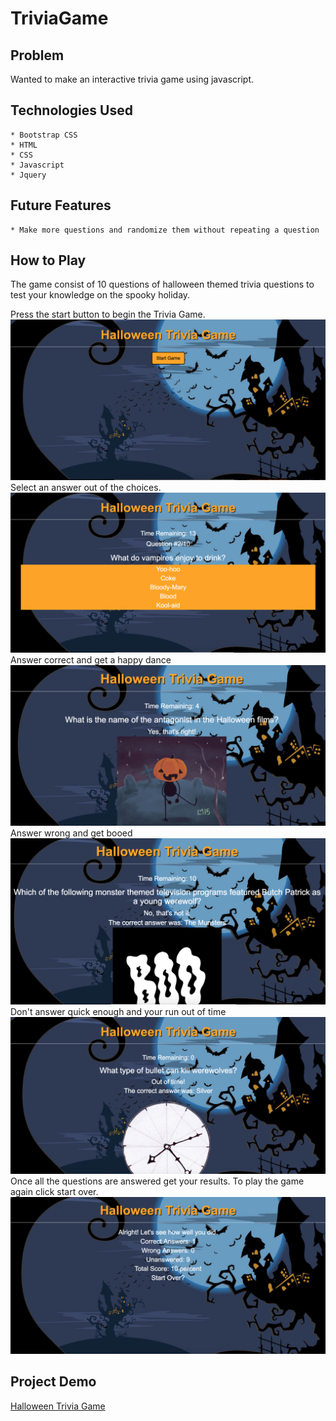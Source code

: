 # TriviaGame

## Problem

Wanted to make an interactive trivia game using javascript.

## Technologies Used

    * Bootstrap CSS
    * HTML
    * CSS
    * Javascript
    * Jquery

## Future Features

    * Make more questions and randomize them without repeating a question

## How to Play
The game consist of 10 questions of halloween themed trivia questions to test your knowledge on the spooky holiday.<br> 

Press the start button to begin the Trivia Game.
![Start Screen](https://github.com/jterry149/TriviaGame/blob/master/assets/screenshots/Start.png)
<br>
Select an answer out of the choices.
![Question Screen](https://github.com/jterry149/TriviaGame/blob/master/assets/screenshots/questions.png)
<br>
Answer correct and get a happy dance
![Correct Screen](https://github.com/jterry149/TriviaGame/blob/master/assets/screenshots/correct.png)
<br>
Answer wrong and get booed
![Wrong Screen](https://github.com/jterry149/TriviaGame/blob/master/assets/screenshots/wrong.png)
<br>
Don't answer quick enough and your run out of time
![Time Screen](https://github.com/jterry149/TriviaGame/blob/master/assets/screenshots/time.png)
<br>
Once all the questions are answered get your results. To play the game again click start over.
![Results Screen](https://github.com/jterry149/TriviaGame/blob/master/assets/screenshots/results.png)

## Project Demo
[Halloween Trivia Game](https://jterry149.github.io/TriviaGame/)



